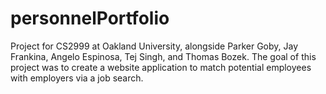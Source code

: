 # personnelPortfolio
Project for CS2999 at Oakland University, alongside Parker Goby, Jay Frankina, Angelo Espinosa, Tej Singh, and Thomas Bozek. The goal of this project was to create a website application to match potential employees with employers via a job search.
